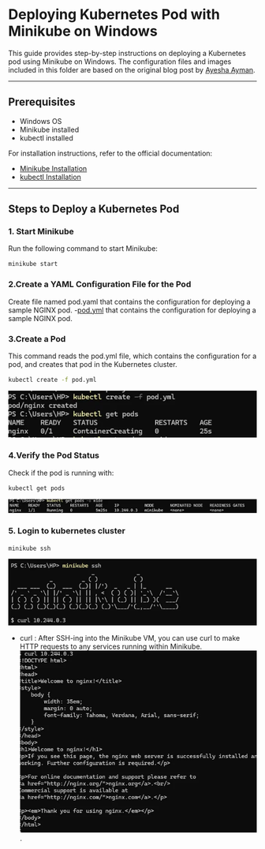 # Deploying Kubernetes Pod with Minikube on Windows

This guide provides step-by-step instructions on deploying a Kubernetes pod using Minikube on Windows. The configuration files and images included in this folder are based on the original blog post by [Ayesha Ayman](https://medium.com/@ayeshaayman789/deploying-kubernetes-pod-with-minikube-on-windows-64db889d1c8a).

---

## Prerequisites

- Windows OS
- Minikube installed
- kubectl installed

For installation instructions, refer to the official documentation:
- [Minikube Installation](https://minikube.sigs.k8s.io/docs/start/)
- [kubectl Installation](https://kubernetes.io/docs/tasks/tools/)

---

## Steps to Deploy a Kubernetes Pod

### 1. Start Minikube

Run the following command to start Minikube:
```bash
minikube start
```
### 2.Create a YAML Configuration File for the Pod
Create file named pod.yaml that contains the configuration for deploying a sample NGINX pod.
-[pod.yml](./pod.yml) that contains the configuration for deploying a sample NGINX pod.
### 3.Create a Pod
This command reads the pod.yml file, which contains the configuration for a pod, and creates that pod in the Kubernetes cluster.
```bash
kubectl create -f pod.yml
```
![Kubectl create Pod](./createpod.png)

### 4.Verify the Pod Status
Check if the pod is running with:
```bash
kubectl get pods
```
![Kubectl Get Pod](./getpods.png)

### 5. Login to kubernetes cluster

```bash
minikube ssh
```
![login](./ssh.png)
- curl <ip>: After SSH-ing into the Minikube VM, you can use curl to make HTTP requests to any services running within Minikube.
![Running](./laststep.png).
